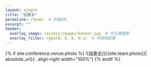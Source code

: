 ```yaml
---
layout: single  
title: "组委会"
permalink: /team/  # 页面URL
excerpt: "" 
header:
  overlay_image: /assets/images/banner.jpg  # 页头横幅图
  overlay_filter: rgba(0, 0, 0, 0.1)  # 半透明遮罩
---
```


{% if site.conference.venue.photo %}
![组委会]({{site.team.photo}}| absolute_url){: .align-right width="100%"}
{% endif %}
